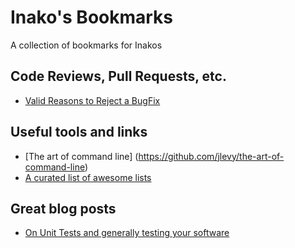 # Inako's Bookmarks
A collection of bookmarks for Inakos

## Code Reviews, Pull Requests, etc.
- [Valid Reasons to Reject a BugFix](http://www.yegor256.com/2015/06/22/valid-reasons-to-reject-bug-fix.html)
 
## Useful tools and links
- [The art of command line] (https://github.com/jlevy/the-art-of-command-line)
- [A curated list of awesome lists](https://github.com/sindresorhus/awesome)

## Great blog posts
- [On Unit Tests and generally testing your software](http://www.yegor256.com/2015/07/16/fools-dont-write-unit-tests.html)
